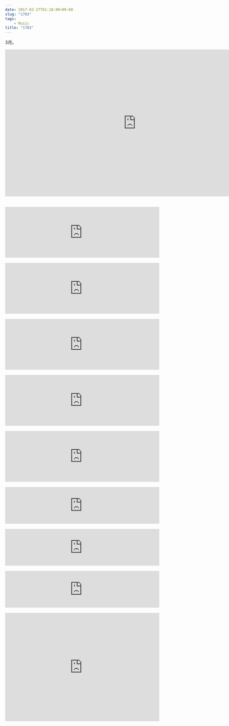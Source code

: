 ```yaml
---
date: 2017-03-27T01:18:09+09:00
slug: "1703"
tags:
    - Music
title: "1703"
---
```

3月。

<!--more-->
<div class="youtube"><iframe width="853" height="480" src="https://www.youtube.com/embed/TyOVX8EMnwA" frameborder="0" allowfullscreen></iframe></div>
<br><br>
<iframe width="100%" height="166" scrolling="no" frameborder="no" src="https://w.soundcloud.com/player/?url=https%3A//api.soundcloud.com/tracks/308011003&amp;color=ff5500&amp;auto_play=false&amp;hide_related=false&amp;show_comments=true&amp;show_user=true&amp;show_reposts=false"></iframe>
<br><br>
<iframe width="100%" height="166" scrolling="no" frameborder="no" src="https://w.soundcloud.com/player/?url=https%3A//api.soundcloud.com/tracks/313212881&amp;color=ff5500&amp;auto_play=false&amp;hide_related=false&amp;show_comments=true&amp;show_user=true&amp;show_reposts=false"></iframe>
<br><br>
<iframe width="100%" height="166" scrolling="no" frameborder="no" src="https://w.soundcloud.com/player/?url=https%3A//api.soundcloud.com/tracks/312895330&amp;color=ff5500&amp;auto_play=false&amp;hide_related=false&amp;show_comments=true&amp;show_user=true&amp;show_reposts=false"></iframe>
<br><br>
<iframe width="100%" height="166" scrolling="no" frameborder="no" src="https://w.soundcloud.com/player/?url=https%3A//api.soundcloud.com/tracks/312524448&amp;color=ff5500&amp;auto_play=false&amp;hide_related=false&amp;show_comments=true&amp;show_user=true&amp;show_reposts=false"></iframe>
<br><br>
<iframe width="100%" height="166" scrolling="no" frameborder="no" src="https://w.soundcloud.com/player/?url=https%3A//api.soundcloud.com/tracks/314240120&amp;color=ff5500&amp;auto_play=false&amp;hide_related=false&amp;show_comments=true&amp;show_user=true&amp;show_reposts=false"></iframe>
<br><br>
<iframe style="border: 0; width: 100%; height: 120px;" src="https://bandcamp.com/EmbeddedPlayer/album=1955454133/size=large/bgcol=ffffff/linkcol=0687f5/tracklist=false/artwork=small/transparent=true/" seamless><a href="//vulfpeck.bandcamp.com/album/the-beautiful-game">The Beautiful Game by Vulfpeck</a></iframe>
<br><br>
<iframe style="border: 0; width: 100%; height: 120px;" src="https://bandcamp.com/EmbeddedPlayer/album=1193293262/size=large/bgcol=ffffff/linkcol=0687f5/tracklist=false/artwork=small/transparent=true/" seamless><a href="//occultresearch.bandcamp.com/album/baklava">Baklava by zvλd</a></iframe>
<br><br>
<iframe style="border: 0; width: 100%; height: 120px;" src="https://bandcamp.com/EmbeddedPlayer/album=2903827455/size=large/bgcol=ffffff/linkcol=0687f5/tracklist=false/artwork=small/transparent=true/" seamless><a href="//hanshiro.bandcamp.com/album/after-school">After School by Hanshiro</a></iframe>
<br><br>
<iframe src="https://embed.awa.fm/track/43bd01d70b9cd47cd040/?t=1489503602" width="100%" height="354" frameborder="0" allowtransparency="true"></iframe>
